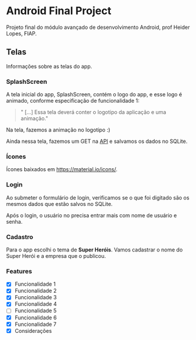 # Android Final Project

Projeto final do módulo avançado de desenvolvimento Android, prof Heider Lopes, FIAP.

## Telas

Informações sobre as telas do app.

### SplashScreen

A tela inicial do app, SplashScreen, contém o logo do app, e esse logo é animado, conforme especificação de funcionalidade 1:

> " [...] Essa tela deverá conter o logotipo da aplicação e uma animação."

Na tela, fazemos a animação no logotipo :)

Ainda nessa tela, fazemos um GET na [API](http://www.mocky.io/v2/58b9b1740f0000b614f09d2f) e salvamos os dados no SQLite.

### Ícones

Ícones baixados em https://material.io/icons/.

### Login

Ao submeter o formulário de login, verificamos se o que foi digitado são os mesmos dados que estão salvos no SQLite.

Após o login, o usuário no precisa entrar mais com nome de usuário e senha.

### Cadastro

Para o app escolhi o tema de **Super Heróis**. Vamos cadastrar o nome do Super Herói e a empresa que o publicou.

### Features

- [x] Funcionalidade 1
- [x] Funcionalidade 2
- [x] Funcionalidade 3
- [x] Funcionalidade 4
- [ ] Funcionalidade 5
- [x] Funcionalidade 6
- [x] Funcionalidade 7
- [x] Considerações
